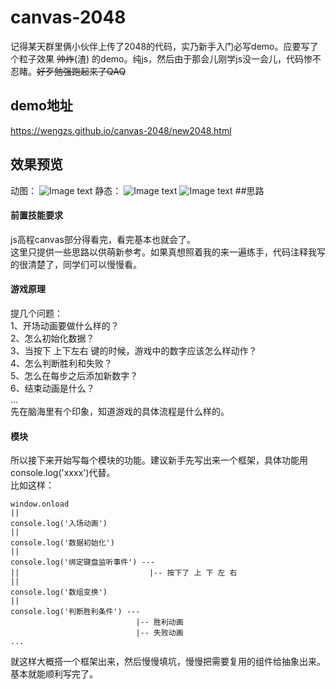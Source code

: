 # canvas-2048
记得某天群里俩小伙伴上传了2048的代码，实乃新手入门必写demo。应要写了个粒子效果 ~~帅炸~~(渣) 的demo。纯js，然后由于那会儿刚学js没一会儿，代码惨不忍睹。~~好歹勉强跑起来了QAQ~~
## demo地址
https://wengzs.github.io/canvas-2048/new2048.html
## 效果预览
动图：
![Image text](https://github.com/wengzs/canvas-2048/blob/master/information/start.gif)
静态：
![Image text](https://github.com/wengzs/canvas-2048/blob/master/information/gaming.jpeg)
![Image text](https://github.com/wengzs/canvas-2048/blob/master/information/start.png)
##思路
#### 前置技能要求
js高程canvas部分得看完，看完基本也就会了。<br />
这里只提供一些思路以供萌新参考。如果真想照着我的来一遍练手，代码注释我写的很清楚了，同学们可以慢慢看。<br />
#### 游戏原理
提几个问题：<br />
1、开场动画要做什么样的？<br />
2、怎么初始化数据？<br />
3、当按下 上下左右 键的时候，游戏中的数字应该怎么样动作？<br />
4、怎么判断胜利和失败？<br />
5、怎么在每步之后添加新数字？<br />
6、结束动画是什么？<br />
...<br />
先在脑海里有个印象，知道游戏的具体流程是什么样的。<br />
#### 模块
所以接下来开始写每个模块的功能。建议新手先写出来一个框架，具体功能用console.log('xxxx')代替。<br />
比如这样：
```
window.onload 
||
console.log('入场动画')
||
console.log('数据初始化')
||
console.log('绑定键盘监听事件') ---
||                             |-- 按下了 上 下 左 右
||
console.log('数组变换')
||
console.log('判断胜利条件') ---
                            |-- 胜利动画
                            |-- 失败动画
...
```
就这样大概搭一个框架出来，然后慢慢填坑，慢慢把需要复用的组件给抽象出来。基本就能顺利写完了。
